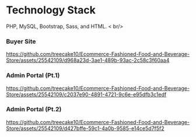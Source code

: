 # Technology Stack
PHP, MySQL, Bootstrap, Sass, and HTML.
< br/>
### Buyer Site

https://github.com/treecake10/Ecommerce-Fashioned-Food-and-Beverage-Store/assets/25542109/d968a23d-3ae1-489b-93ac-2c58c3f60aa4

### Admin Portal (Pt.1)

https://github.com/treecake10/Ecommerce-Fashioned-Food-and-Beverage-Store/assets/25542109/c2037e90-4891-4721-9c6e-e95dfb3c1edf

### Admin Portal (Pt.2)

https://github.com/treecake10/Ecommerce-Fashioned-Food-and-Beverage-Store/assets/25542109/d427bffe-59c1-4a0b-9585-e14ce5d7f5f2



